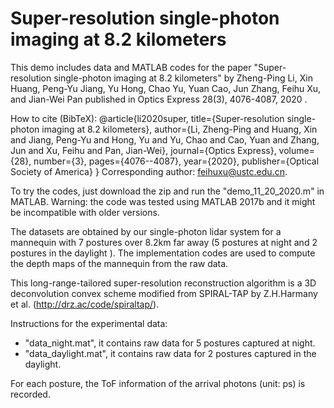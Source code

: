 # Super-resolution single-photon imaging at 8.2 kilometers
 
This demo includes data and MATLAB codes for the paper "Super-resolution single-photon imaging at 8.2 kilometers"
by Zheng-Ping Li, Xin Huang, Peng-Yu Jiang, Yu Hong, Chao Yu, Yuan Cao, Jun Zhang, Feihu Xu, and Jian-Wei Pan published in Optics Express 28(3), 4076-4087, 2020 .

How to cite (BibTeX):
@article{li2020super,
  title={Super-resolution single-photon imaging at 8.2 kilometers},
  author={Li, Zheng-Ping and Huang, Xin and Jiang, Peng-Yu and Hong, Yu and Yu, Chao and Cao, Yuan and Zhang, Jun and Xu, Feihu and Pan, Jian-Wei},
  journal={Optics Express},
  volume={28},
  number={3},
  pages={4076--4087},
  year={2020},
  publisher={Optical Society of America}
}
Corresponding author: feihuxu@ustc.edu.cn.

To try the codes, just download the zip and run the "demo_11_20_2020.m" in MATLAB. 
Warning: the code was tested using MATLAB 2017b and it might be incompatible with older versions.  

The datasets are obtained by our single-photon lidar system for a mannequin with 7 postures over 8.2km far away (5 postures at night and 2 postures in the daylight ). 
The implementation codes are used to compute the depth maps of the mannequin from the raw data.

This long-range-tailored super-resolution reconstruction algorithm is a 3D deconvolution convex scheme modified from SPIRAL-TAP by Z.H.Harmany et al. (http://drz.ac/code/spiraltap/).


Instructions for the experimental data:
- "data_night.mat", it contains raw data for 5 postures captured at night. 
- "data_daylight.mat", it contains raw data for 2 postures captured in the daylight. 

For each posture, the ToF information of the arrival photons (unit: ps) is recorded. 




